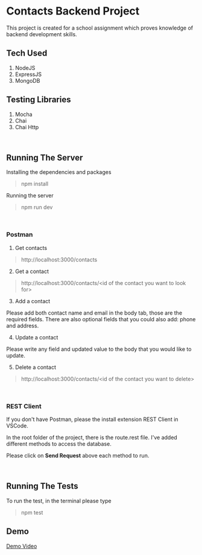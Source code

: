 # **Contacts Backend Project**

This project is created for a school assignment which proves knowledge of backend development skills.

## **Tech Used**

1. NodeJS
2. ExpressJS
3. MongoDB

## **Testing Libraries**

1. Mocha
2. Chai
3. Chai Http

<br/>

## **Running The Server**

Installing the dependencies and packages

> npm install

Running the server

> npm run dev

<br/>

### **Postman**

1. Get contacts

> http://localhost:3000/contacts

2. Get a contact

> http://localhost:3000/contacts/&#60;id of the contact you want to look for&#62;

3. Add a contact

Please add both contact name and email in the body tab, those are the required fields. There are also optional fields that you could also add: phone and address.

4. Update a contact

Please write any field and updated value to the body that you would like to update.

5. Delete a contact

> http://localhost:3000/contacts/&#60;id of the contact you want to delete&#62;

<br/>

### **REST Client**

If you don't have Postman, please the install extension REST Client in VSCode.

In the root folder of the project, there is the route.rest file. I've added different methods to access the database.

Please click on **Send Request** above each method to run.

<br/>

## **Running The Tests**

To run the test, in the terminal please type

> npm test

## **Demo**

[Demo Video](https://www.loom.com/share/b66b5aeb944f46f1b04b8febbd3d4bab?sharedAppSource=personal_library)
